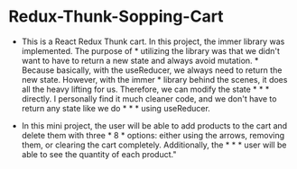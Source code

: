 # Redux-Thunk-Sopping-Cart

* This is a React Redux Thunk cart. In this project, the immer library was implemented. The purpose of    * utilizing the library was that we didn't want to have to return a new state and always avoid mutation. * Because basically, with the useReducer, we always need to return the new state. However, with the immer * library behind the scenes, it does all the heavy lifting for us. Therefore, we can modify the state * * * directly. I personally find it much cleaner code, and we don't have to return any state like we do * * * using useReducer.

* In this mini project, the user will be able to add products to the cart and delete them with three * 8 * options: either using the arrows, removing them, or clearing the cart completely. Additionally, the * * * user will be able to see the quantity of each product."